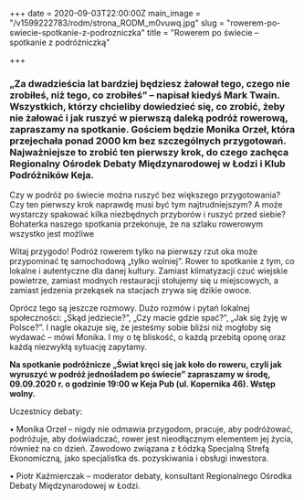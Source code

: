 +++
date = 2020-09-03T22:00:00Z
main_image = "/v1599222783/rodm/strona_RODM_m0vuwq.jpg"
slug = "rowerem-po-swiecie-spotkanie-z-podrozniczka"
title = "Rowerem po świecie – spotkanie z podróżniczką"

+++
### **„Za dwadzieścia lat bardziej będziesz żałował tego, czego nie zrobiłeś, niż tego, co zrobiłeś”** – **napisał kiedyś Mark Twain. Wszystkich, którzy chcieliby dowiedzieć się, co zrobić, żeby nie żałować i jak ruszyć w pierwszą daleką podróż rowerową, zapraszamy na spotkanie. Gościem będzie Monika Orzeł, która przejechała ponad 2000 km bez szczególnych przygotowań. Najważniejsze to zrobić ten pierwszy krok, do czego zachęca Regionalny Ośrodek Debaty Międzynarodowej w Łodzi i Klub Podróżników Keja.**

Czy w podróż po świecie można ruszyć bez większego przygotowania? Czy ten pierwszy krok naprawdę musi być tym najtrudniejszym? A może wystarczy spakować kilka niezbędnych przyborów i ruszyć przed siebie? Bohaterka naszego spotkania przekonuje, że na szlaku rowerowym wszystko jest możliwe

Witaj przygodo! Podróż rowerem tylko na pierwszy rzut oka może przypominać tę samochodową „tylko wolniej”. Rower to spotkanie z tym, co lokalne i autentyczne dla danej kultury. Zamiast klimatyzacji czuć wiejskie powietrze, zamiast modnych restauracji stołujemy się u miejscowych, a zamiast jedzenia przekąsek na stacjach zrywa się dzikie owoce.

Oprócz tego są jeszcze rozmowy. Dużo rozmów i pytań lokalnej społeczności: „Skąd jedziecie?”, „Czy macie gdzie spać?”, „Jak się żyję w Polsce?”. I nagle okazuje się, że jesteśmy sobie bliżsi niż mogłoby się wydawać – mówi Monika. I my o tę bliskość, o każdą przebitą oponę oraz każdą niezwykłą sytuację zapytamy.

**Na spotkanie podróżnicze „Świat kręci się jak koło do roweru, czyli jak wyruszyć w podróż jednośladem po świecie” zapraszamy w środę, 09.09.2020 r. o godzinie 19:00 w Keja Pub (ul. Kopernika 46). Wstęp wolny.**

Uczestnicy debaty:

• Monika Orzeł – nigdy nie odmawia przygodom, pracuje, aby podróżować, podróżuje, aby doświadczać, rower jest nieodłącznym elementem jej życia, również na co dzień. Zawodowo związana z Łódzką Specjalną Strefą Ekonomiczną, jako specjalistka ds. pozyskiwania i obsługi inwestora.

• Piotr Kaźmierczak – moderator debaty, konsultant Regionalnego Ośrodka Debaty Międzynarodowej w Łodzi.